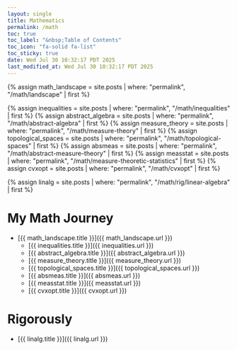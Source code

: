 ```yaml
---
layout: single
title: Mathematics
permalink: /math
toc: true
toc_label: "&nbsp;Table of Contents"
toc_icon: "fa-solid fa-list"
toc_sticky: true
date: Wed Jul 30 10:32:17 PDT 2025
last_modified_at: Wed Jul 30 10:32:17 PDT 2025
---
```


{% assign math_landscape = site.posts | where: "permalink", "/math/landscape" | first %}

{% assign inequalities = site.posts | where: "permalink", "/math/inequalities" | first %}
{% assign abstract_algebra = site.posts | where: "permalink", "/math/abstract-algebra" | first %}
{% assign measure_theory = site.posts | where: "permalink", "/math/measure-theory" | first %}
{% assign topological_spaces = site.posts | where: "permalink", "/math/topological-spaces" | first %}
{% assign absmeas = site.posts | where: "permalink", "/math/abstract-measure-theory" | first %}
{% assign measstat = site.posts | where: "permalink", "/math/measure-theoretic-statistics" | first %}
{% assign cvxopt = site.posts | where: "permalink", "/math/cvxopt" | first %}

{% assign linalg = site.posts | where: "permalink", "/math/rig/linear-algebra" | first %}

# My Math Journey

- [{{ math_landscape.title }}]({{ math_landscape.url }})
	- [{{ inequalities.title }}]({{ inequalities.url }})
	- [{{ abstract_algebra.title }}]({{ abstract_algebra.url }})
	- [{{ measure_theory.title }}]({{ measure_theory.url }})
	- [{{ topological_spaces.title }}]({{ topological_spaces.url }})
	- [{{ absmeas.title }}]({{ absmeas.url }})
	- [{{ measstat.title }}]({{ measstat.url }})
	- [{{ cvxopt.title }}]({{ cvxopt.url }})

# Rigorously

- [{{ linalg.title }}]({{ linalg.url }})
